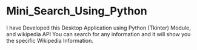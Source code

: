 # Mini_Search_Using_Python
I have Developed this Desktop Application using Python (Tkinter) Module, and wikipedia API You can search for 
any information and it will show you the specific Wikipedia Information. 
